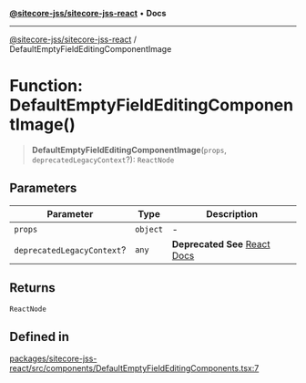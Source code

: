 [**@sitecore-jss/sitecore-jss-react**](../README.md) • **Docs**

***

[@sitecore-jss/sitecore-jss-react](../README.md) / DefaultEmptyFieldEditingComponentImage

# Function: DefaultEmptyFieldEditingComponentImage()

> **DefaultEmptyFieldEditingComponentImage**(`props`, `deprecatedLegacyContext`?): `ReactNode`

## Parameters

| Parameter | Type | Description |
| ------ | ------ | ------ |
| `props` | `object` | - |
| `deprecatedLegacyContext`? | `any` | **Deprecated** **See** [React Docs](https://legacy.reactjs.org/docs/legacy-context.html#referencing-context-in-lifecycle-methods) |

## Returns

`ReactNode`

## Defined in

[packages/sitecore-jss-react/src/components/DefaultEmptyFieldEditingComponents.tsx:7](https://github.com/Sitecore/jss/blob/f73438462e859a2e4056c173073deed1d51387b8/packages/sitecore-jss-react/src/components/DefaultEmptyFieldEditingComponents.tsx#L7)
